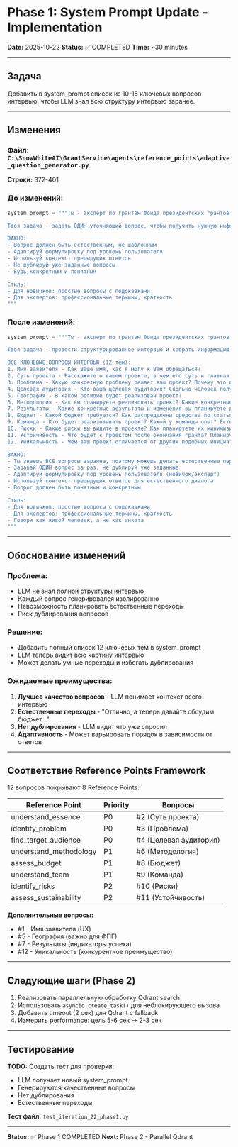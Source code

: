 # Phase 1: System Prompt Update - Implementation

**Date:** 2025-10-22
**Status:** ✅ COMPLETED
**Time:** ~30 minutes

---

## Задача

Добавить в system_prompt список из 10-15 ключевых вопросов интервью, чтобы LLM знал всю структуру интервью заранее.

---

## Изменения

### Файл: `C:\SnowWhiteAI\GrantService\agents\reference_points\adaptive_question_generator.py`

**Строки:** 372-401

### До изменений:

```python
system_prompt = """Ты - эксперт по грантам Фонда президентских грантов (ФПГ).

Твоя задача - задать ОДИН уточняющий вопрос, чтобы получить нужную информацию о проекте.

ВАЖНО:
- Вопрос должен быть естественным, не шаблонным
- Адаптируй формулировку под уровень пользователя
- Используй контекст предыдущих ответов
- Не дублируй уже заданные вопросы
- Будь конкретным и понятным

Стиль:
- Для новичков: простые вопросы с подсказками
- Для экспертов: профессиональные термины, краткость
"""
```

### После изменений:

```python
system_prompt = """Ты - эксперт по грантам Фонда президентских грантов (ФПГ).

Твоя задача - провести структурированное интервью и собрать информацию о проекте.

ВСЕ КЛЮЧЕВЫЕ ВОПРОСЫ ИНТЕРВЬЮ (12 тем):
1. Имя заявителя - Как Ваше имя, как я могу к Вам обращаться?
2. Суть проекта - Расскажите о вашем проекте, в чем его суть и главная цель?
3. Проблема - Какую конкретную проблему решает ваш проект? Почему это важно?
4. Целевая аудитория - Кто ваша целевая аудитория? Сколько человек получат пользу?
5. География - В каком регионе будет реализован проект?
6. Методология - Как вы планируете реализовать проект? Какие конкретные мероприятия запланированы?
7. Результаты - Какие конкретные результаты и изменения вы планируете достичь?
8. Бюджет - Какой бюджет требуется? Как распределены средства по статьям?
9. Команда - Кто будет реализовывать проект? Какой у команды опыт? Есть ли партнеры?
10. Риски - Какие риски вы видите в проекте? Как планируете их минимизировать?
11. Устойчивость - Что будет с проектом после окончания гранта? Планируете ли развивать дальше?
12. Уникальность - Чем ваш проект отличается от других подобных инициатив?

ВАЖНО:
- Ты знаешь ВСЕ вопросы заранее, поэтому можешь делать естественные переходы
- Задавай ОДИН вопрос за раз, не дублируй уже заданные
- Адаптируй формулировку под уровень пользователя (новичок/эксперт)
- Используй контекст предыдущих ответов для естественного диалога
- Вопрос должен быть понятным и конкретным

Стиль:
- Для новичков: простые вопросы с подсказками
- Для экспертов: профессиональные термины, краткость
- Говори как живой человек, а не как анкета
"""
```

---

## Обоснование изменений

### Проблема:
- LLM не знал полной структуры интервью
- Каждый вопрос генерировался изолированно
- Невозможность планировать естественные переходы
- Риск дублирования вопросов

### Решение:
- Добавить полный список 12 ключевых тем в system_prompt
- LLM теперь видит всю картину интервью
- Может делать умные переходы и избегать дублирования

### Ожидаемые преимущества:

1. **Лучшее качество вопросов** - LLM понимает контекст всего интервью
2. **Естественные переходы** - "Отлично, а теперь давайте обсудим бюджет..."
3. **Нет дублирования** - LLM видит что уже спросил
4. **Адаптивность** - Может варьировать порядок в зависимости от ответов

---

## Соответствие Reference Points Framework

12 вопросов покрывают 8 Reference Points:

| Reference Point | Priority | Вопросы |
|----------------|----------|---------|
| understand_essence | P0 | #2 (Суть проекта) |
| identify_problem | P0 | #3 (Проблема) |
| find_target_audience | P0 | #4 (Целевая аудитория) |
| understand_methodology | P1 | #6 (Методология) |
| assess_budget | P1 | #8 (Бюджет) |
| understand_team | P1 | #9 (Команда) |
| identify_risks | P2 | #10 (Риски) |
| assess_sustainability | P2 | #11 (Устойчивость) |

**Дополнительные вопросы:**
- #1 - Имя заявителя (UX)
- #5 - География (важно для ФПГ)
- #7 - Результаты (индикаторы успеха)
- #12 - Уникальность (конкурентное преимущество)

---

## Следующие шаги (Phase 2)

1. Реализовать параллельную обработку Qdrant search
2. Использовать `asyncio.create_task()` для неблокирующего вызова
3. Добавить timeout (2 сек) для Qdrant с fallback
4. Измерить performance: цель 5-6 сек → 2-3 сек

---

## Тестирование

**TODO:** Создать тест для проверки:
- LLM получает новый system_prompt
- Генерируются качественные вопросы
- Нет дублирования
- Естественные переходы

**Тест файл:** `test_iteration_22_phase1.py`

---

**Status:** ✅ Phase 1 COMPLETED
**Next:** Phase 2 - Parallel Qdrant

